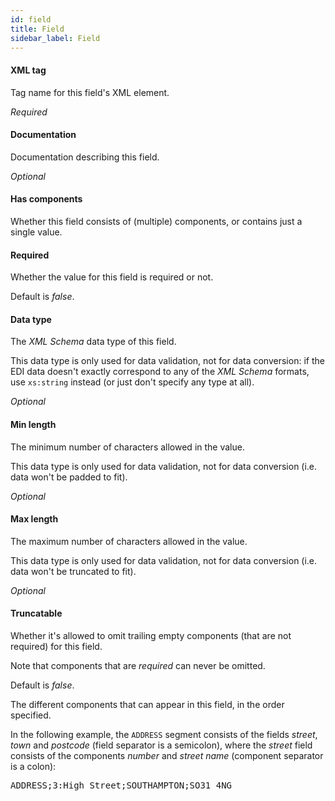 ```yaml
---
id: field
title: Field
sidebar_label: Field
---
```

#### XML tag
Tag name for this field's XML element.

<i>Required</i>

#### Documentation
Documentation describing this field.

<i>Optional</i>

#### Has components
Whether this field consists of (multiple) components, or contains just a single value.

#### Required
Whether the value for this field is required or not.

Default is <i>false</i>.

#### Data type
The <i>XML Schema</i> data type of this field.

This data type is only used for data validation, not for data conversion: if the EDI data doesn't exactly correspond to any of the <i>XML Schema</i> formats, use <code>xs:string</code> instead (or just don't specify any type at all).

<i>Optional</i>

#### Min length
The minimum number of characters allowed in the value.

This data type is only used for data validation, not for data conversion (i.e. data won't be padded to fit).

<i>Optional</i>

#### Max length
The maximum number of characters allowed in the value.

This data type is only used for data validation, not for data conversion (i.e. data won't be truncated to fit).

<i>Optional</i>

#### Truncatable
Whether it's allowed to omit trailing empty components (that are not required) for this field.

Note that components that are <i>required</i> can never be omitted.

Default is <i>false</i>.


The different components that can appear in this field, in the order specified.

In the following example, the <code>ADDRESS</code> segment consists of the fields <i>street</i>, <i>town</i> and <i>postcode</i> (field separator is a semicolon), where the <i>street</i> field consists of the components <i>number</i> and <i>street name</i> (component separator is a colon):

<pre>ADDRESS;3:High Street;SOUTHAMPTON;SO31 4NG</pre>

